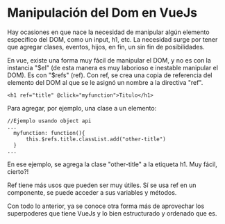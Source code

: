 # Manipulación del Dom en VueJs

Hay ocasiones en que nace la necesidad de manipular algún elemento específico del DOM, como un input, h1, etc. La necesidad surge por tener que agregar clases, eventos, hijos, en fin, un sin fin de posibilidades.

En vue, existe una forma muy fácil de manipular el DOM, y no es con la instancia "\$el" (de esta manera es muy laborioso e inestable manipular el DOM). Es con "\$refs" (ref). Con ref, se crea una copia de referencia del elemento del DOM al que se le asignó un nombre a la directiva "ref".

`<h1 ref="title" @click="myfunction">Titulo</h1>`

Para agregar, por ejemplo, una clase a un elemento:
```
//Ejemplo usando object api
...
  myfunction: function(){
      this.$refs.title.classList.add("other-title")
  }
...
```
En ese ejemplo, se agrega la clase "other-title" a la etiqueta h1. Muy fácil, cierto?!

Ref tiene más usos que pueden ser muy útiles. Sí se usa ref en un componente, se puede acceder a sus variables y métodos.

Con todo lo anterior, ya se conoce otra forma más de aprovechar los superpoderes que tiene VueJs y lo bien estructurado y ordenado que es.

